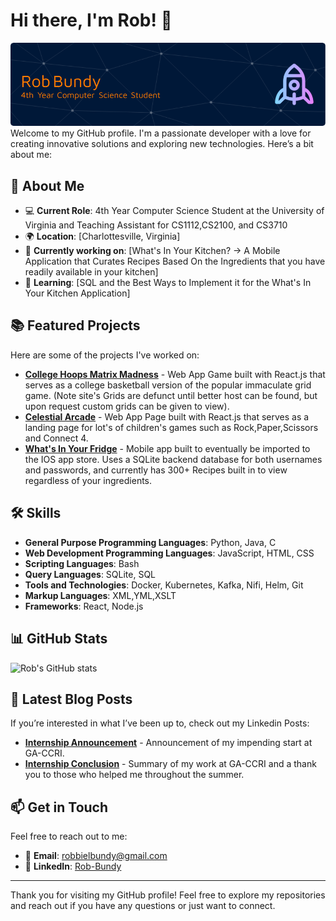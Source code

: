 # Hi there, I'm Rob! 👋
![Personal Banner](https://github.com/RobBundy2002/Website/blob/master/github-header-image%20(10).png)
Welcome to my GitHub profile. I'm a passionate developer with a love for creating innovative solutions and exploring new technologies. Here’s a bit about me:

## 🚀 About Me
- 💻 **Current Role**: 4th Year Computer Science Student at the University of Virginia and Teaching Assistant for CS1112,CS2100, and CS3710
- 🌍 **Location**: [Charlottesville, Virginia]
- 🔭 **Currently working on**: [What's In Your Kitchen? -> A Mobile Application that Curates Recipes Based On the Ingredients that you have readily available in your kitchen]
- 🌱 **Learning**: [SQL and the Best Ways to Implement it for the What's In Your Kitchen Application]

## 📚 Featured Projects
Here are some of the projects I've worked on:

- [**College Hoops Matrix Madness**](https://matrix-madness-frontend.onrender.com/) - Web App Game built with React.js that serves as a college basketball version of the popular immaculate grid game. (Note site's Grids are defunct until better host can be found, but upon request custom grids can be given to view).
- [**Celestial Arcade**](https://robbundy2002.github.io/Gaming-Website-Project/) - Web App Page built with React.js that serves as a landing page for lot's of children's games such as Rock,Paper,Scissors and Connect 4.
- [**What's In Your Fridge**](https://github.com/RobBundy2002/AppIdea) - Mobile app built to eventually be imported to the IOS app store. Uses a SQLite backend database for both usernames and passwords, and currently has 300+ Recipes built in to view regardless of your ingredients.

## 🛠️ Skills
- **General Purpose Programming Languages**: Python, Java, C
- **Web Development Programming Languages**: JavaScript, HTML, CSS
- **Scripting Languages**: Bash
- **Query Languages**: SQLite, SQL
- **Tools and Technologies**: Docker, Kubernetes, Kafka, Nifi, Helm, Git
- **Markup Languages**: XML,YML,XSLT
- **Frameworks**: React, Node.js

## 📊 GitHub Stats
![Rob's GitHub stats](https://github-readme-stats.vercel.app/api?username=Rob&show_icons=true&hide_title=true&count_private=true&include_all_commits=true&hide=prs&theme=radical)

## 📝 Latest Blog Posts
If you’re interested in what I’ve been up to, check out my Linkedin Posts:
- [**Internship Announcement**](https://www.linkedin.com/posts/rob-bundy-192035223_i-am-thrilled-to-announce-that-i-will-be-activity-7189695070097285120-JGvI?utm_source=share&utm_medium=member_desktop) - Announcement of my impending start at GA-CCRI.
- [**Internship Conclusion**](link-to-blog-post) - Summary of my work at GA-CCRI and a thank you to those who helped me throughout the summer.

## 📫 Get in Touch
Feel free to reach out to me:
- 📧 **Email**: [robbielbundy@gmail.com](mailto:robbielbundy@gmail.com)
- 🔗 **LinkedIn**: [Rob-Bundy](https://www.linkedin.com/in/rob-bundy-192035223/)
---

Thank you for visiting my GitHub profile! Feel free to explore my repositories and reach out if you have any questions or just want to connect.

